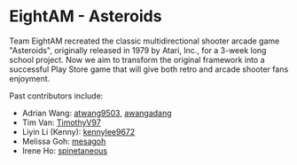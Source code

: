 
# EightAM - Asteroids

Team EightAM recreated the classic multidirectional shooter arcade game "Asteroids", originally released in 1979 by Atari, Inc., for a 3-week long school project. Now we aim to transform the original framework into a successful Play Store game that will give both retro and arcade shooter fans enjoyment.

Past contributors include:

* Adrian Wang: [atwang9503](https://github.com/atwang9503), [awangadang](https://github.com/awangadang)
* Tim Van: [TimothyV97](https://github.com/TimothyV97)
* Liyin Li (Kenny): [kennylee9672](https://github.com/kennylee9672)
* Melissa Goh: [mesagoh](https://github.com/mesagoh)
* Irene Ho: [spinetaneous](https://github.com/spinetaneous)
